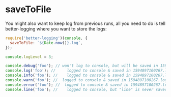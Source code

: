 # saveToFile

You might also want to keep log from previous runs, all you need to do is tell better-logging where you want to store the logs:

```javascript
require('better-logging')(console, {
  saveToFile: `${Date.now()}.log`,
});

console.logLevel = 3;

console.debug('foo'); // won't log to console, but will be saved in 1594897100267.log
console.log('foo'); //     logged to console & saved in 1594897100267.log
console.info('foo'); //    logged to console & saved in 1594897100267.log
console.warn('foo'); //  logged to console & saved in 1594897100267.log
console.error('foo'); //  logged to console & saved in 1594897100267.log
console.line('foo'); //    logged to console, but "line" is never saved in logs
```

